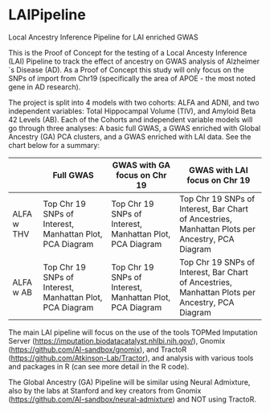 # LAIPipeline
Local Ancestry Inference Pipeline for LAI enriched GWAS

This is the Proof of Concept for the testing of a Local Ancesty Inference (LAI) Pipeline to track the effect of ancestry on GWAS analysis of Alzheimer´s Disease (AD). As a Proof of Concept this study will only focus on the SNPs of import from Chr19 (specifically the area of APOE - the most noted gene in AD research).

The project is split into 4 models with two cohorts: ALFA and ADNI, and two independent variables: Total Hippocampal Volume (TIV), and Amyloid Beta 42 Levels (AB). Each of the Cohorts and independent variable models will go through three analyses: A basic full GWAS, a GWAS enriched with Global Ancestry (GA) PCA clusters, and a GWAS enriched with LAI data. See the chart below for a summary: 

|        | Full GWAS | GWAS with GA focus on Chr 19 | GWAS with LAI focus on Chr 19 |
|--------|----------|----------|----------|
| ALFA w THV |Top Chr 19 SNPs of Interest, Manhattan Plot, PCA Diagram |Top Chr 19 SNPs of Interest, Manhattan Plot, PCA Diagram   |Top Chr 19 SNPs of Interest, Bar Chart of Ancestries, Manhattan Plots per Ancestry, PCA Diagram |
| ALFA w AB |Top Chr 19 SNPs of Interest, Manhattan Plot, PCA Diagram |Top Chr 19 SNPs of Interest, Manhattan Plot, PCA Diagram   |Top Chr 19 SNPs of Interest, Bar Chart of Ancestries, Manhattan Plots per Ancestry, PCA Diagram |

The main LAI pipeline will focus on the use of the tools TOPMed Imputation Server (https://imputation.biodatacatalyst.nhlbi.nih.gov/), Gnomix (https://github.com/AI-sandbox/gnomix), and TractoR (https://github.com/Atkinson-Lab/Tractor), and analysis with various tools and packages in R (can see more detail in the R code).

The Global Ancestry (GA) Pipeline will be similar using Neural Admixture, also by the labs at Stanford and key creators from Gnomix (https://github.com/AI-sandbox/neural-admixture) and NOT using TractoR.
